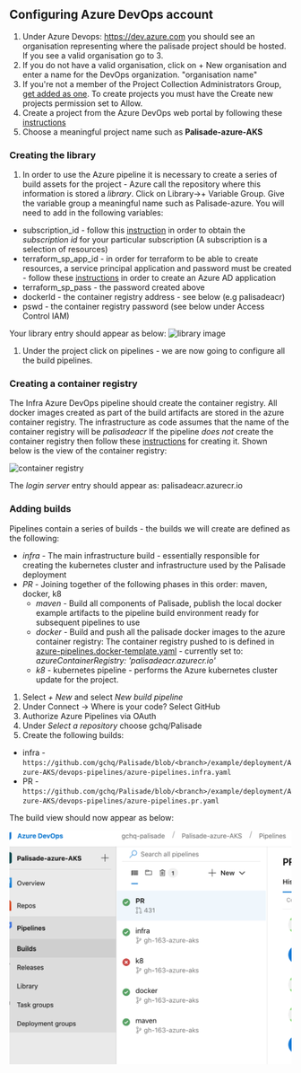## Configuring Azure DevOps account
1. Under Azure Devops: https://dev.azure.com you should see an organisation representing where the palisade project should be hosted. If you see a valid organisation go to 3.
1. If you do not have a valid organisation, click on + New organisation and enter a name for the DevOps organization. "organisation name"
1. If you're not a member of the Project Collection Administrators Group,  [get added as one](https://docs.microsoft.com/en-us/azure/devops/organizations/security/set-project-collection-level-permissions?view=azure-devops). To create projects you must have the Create new projects permission set to Allow.
1. Create a project from the Azure DevOps web portal by following these [instructions](https://docs.microsoft.com/en-us/azure/devops/organizations/projects/create-project?view=azure-devops) 
1. Choose a meaningful project name such as **Palisade-azure-AKS**

### Creating the library
1. In order to use the Azure pipeline it is necessary to create a series of build assets for the project - Azure call the repository where this information is stored a *library*. Click on Library->+ Variable Group. Give the variable group a meaningful name such as Palisade-azure.
You will need to add in the following variables:
* subscription_id - follow this [instruction](https://blogs.msdn.microsoft.com/mschray/2016/03/18/getting-your-azure-subscription-guid-new-portal/) in order to obtain the *subscription id* for your particular subscription (A subscription is a selection of resources)
* terraform_sp_app_id - in order for terraform to be able to create resources, a service principal application and password must be created - follow these [instructions](https://docs.microsoft.com/en-us/azure/active-directory/develop/howto-create-service-principal-portal) in order to create an Azure AD application
* terraform_sp_pass - the password created above
* dockerId - the container registry address - see below (e.g palisadeacr)
* pswd - the container registry password (see below under Access Control IAM)

Your library entry should appear as below:
![library image](./library.png)

1. Under the project click on pipelines - we are now going to configure all the build pipelines.
 
### Creating a container registry
The Infra Azure DevOps pipeline should create the container registry.
All docker images created as part of the build artifacts are stored in the azure container registry.
The infrastructure as code assumes that the name of the container registry will be *palisadeacr*
If the pipeline *does not* create the container registry then follow these [instructions](https://docs.microsoft.com/en-us/azure/container-registry/container-registry-get-started-portal) for creating it.
Shown below is the view of the container registry:

![container registry](./containerRegistry.png)

The *login server* entry should appear as: palisadeacr.azurecr.io 

### Adding builds 
Pipelines contain a series of builds - the builds we will create are defined as the following:

* *infra* - The main infrastructure build - essentially responsible for creating the kubernetes cluster and infrastructure used by the Palisade deployment
* *PR* - Joining together of the following phases in this order: maven, docker, k8
    * *maven* - Build all components of Palisade, publish the local docker example artifacts to the pipeline build environment ready for subsequent pipelines to use
    * *docker* - Build and push all the palisade docker images to the azure container registry: The container registry pushed to is defined in [azure-pipelines.docker-template.yaml](devops-pipelines/azure-pipelines.docker-template.yaml) - currently set to: *azureContainerRegistry: 'palisadeacr.azurecr.io'*
    * *k8* - kubernetes pipeline - performs the Azure kubernetes cluster update for the project.

1. Select *+ New* and select *New build pipeline*
1. Under Connect -> Where is your code? Select GitHub
1. Authorize Azure Pipelines via OAuth
1. Under *Select a repository* choose gchq/Palisade
1. Create the following builds:

* infra - `https://github.com/gchq/Palisade/blob/<branch>/example/deployment/Azure-AKS/devops-pipelines/azure-pipelines.infra.yaml`
* PR - `https://github.com/gchq/Palisade/blob/<branch>/example/deployment/Azure-AKS/devops-pipelines/azure-pipelines.pr.yaml`

The build view should now appear as below:

![build view](./buildView.png)